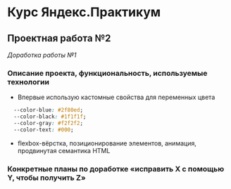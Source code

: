 # Курс Яндекс.Практикум
## Проектная работа №2
*Доработка работы №1*

### Описание проекта, функциональность, используемые технологии

* Впервые использую кастомные свойства для переменных цвета
```css
  --color-blue: #2f80ed;
  --color-black: #1f1f1f;
  --color-gray: #f2f2f2;
  --color-text: #000;
```
* flexbox-вёрстка, позиционирование элементов, анимация, продвинутая семантика HTML

### Конкретные планы по доработке «исправить X с помощью Y, чтобы получить Z»

